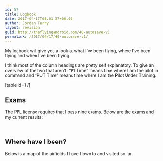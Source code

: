 ```yaml
---
id: 57
title: Logbook
date: 2017-04-17T08:01:57+00:00
author: Jordan Terry
layout: revision
guid: http://theflyingandroid.com/48-autosave-v1
permalink: /2017/04/17/48-autosave-v1/
---
```

My logbook&nbsp;will give you a look at what I&#8217;ve been flying, where I&#8217;ve been flying and when I&#8217;ve been flying.

I think most of the column headings are pretty self explanatory. To give an overview of the two that aren&#8217;t: &#8220;P1 Time&#8221; means time where I am the pilot in command and &#8220;PUT Time&#8221; means time where I am the **P**ilot **U**nder **T**raining.

[table id=1 /]

## Exams

The PPL license requires that I pass nine exams. Below are the exams and my current results:

&nbsp;

## Where have I been?

Below is a map of the airfields I have flown to and visited so far.